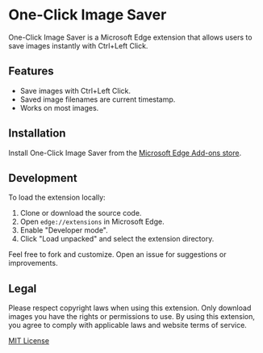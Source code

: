 # One-Click Image Saver

One-Click Image Saver is a Microsoft Edge extension that allows users to save images instantly with Ctrl+Left Click.

## Features

- Save images with Ctrl+Left Click.
- Saved image filenames are current timestamp.
- Works on most images.

## Installation

Install One-Click Image Saver from the [Microsoft Edge Add-ons store](https://microsoftedge.microsoft.com/addons/detail/dapccjafmcleheonjepjdblfdmnejcip).

## Development

To load the extension locally:

1. Clone or download the source code.
2. Open `edge://extensions` in Microsoft Edge.
3. Enable "Developer mode".
4. Click "Load unpacked" and select the extension directory.

Feel free to fork and customize. Open an issue for suggestions or improvements.

## Legal

Please respect copyright laws when using this extension. Only download images you have the rights or permissions to use. By using this extension, you agree to comply with applicable laws and website terms of service.

[MIT License](LICENSE)
